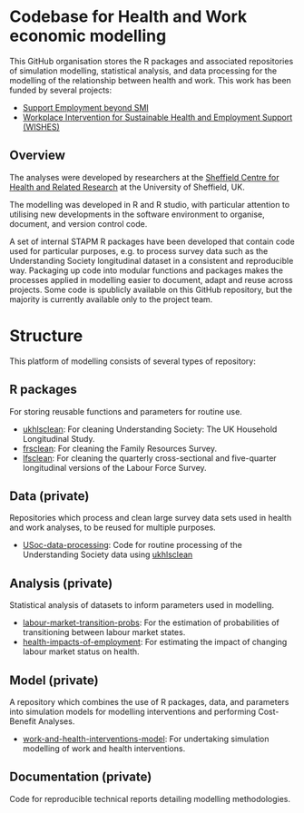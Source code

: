 # Codebase for Health and Work economic modelling

This GitHub organisation stores the R packages and associated repositories of simulation modelling, statistical analysis, and data processing for the modelling of the relationship between health and work. This work has been funded by several projects:

- [Support Employment beyond SMI](https://www.ipsbeyondsmi.org/)
- [Workplace Intervention for Sustainable Health and Employment Support (WISHES)](https://wishes.uk.com/)

## Overview
The analyses were developed by researchers at the [Sheffield Centre for Health and Related Research](https://www.sheffield.ac.uk/scharr) at the University of Sheffield, UK.

The modelling was developed in R and R studio, with particular attention to utilising new developments in the software environment to organise, document, and version control code.   

A set of internal STAPM R packages have been developed that contain code used for particular purposes, e.g. to process survey data such as the Understanding Society longitudinal dataset in a consistent and reproducible way. Packaging up code into modular functions and packages makes the processes applied in modelling easier to document, adapt and reuse across projects. Some code is spublicly available on this GitHub repository, but the majority is currently available only to the project team.  

# Structure 

This platform of modelling consists of several types of repository:

## R packages 

For storing reusable functions and parameters for routine use.

- [ukhlsclean](https://github.com/sheffield-health-and-work-modelling/ukhlsclean): For cleaning Understanding Society: The UK Household Longitudinal Study.
- [frsclean](https://github.com/sheffield-health-and-work-modelling/frsclean): For cleaning the Family Resources Survey.
- [lfsclean](https://github.com/sheffield-health-and-work-modelling/lfsclean): For cleaning the quarterly cross-sectional and five-quarter longitudinal versions of the Labour Force Survey.

## Data (private)

Repositories which process and clean large survey data sets used in health and work analyses, to be reused for multiple purposes.

- [USoc-data-processing](https://github.com/sheffield-health-and-work-modelling/USoc-data-processing): Code for routine processing of the Understanding Society data using [ukhlsclean](https://github.com/sheffield-health-and-work-modelling/ukhlsclean)

## Analysis (private)

Statistical analysis of datasets to inform parameters used in modelling.

- [labour-market-transition-probs](https://github.com/sheffield-health-and-work-modelling/labour-market-transition-probs): For the estimation of probabilities of transitioning between labour market states.
- [health-impacts-of-employment](https://github.com/sheffield-health-and-work-modelling/health-impacts-of-employment): For estimating the impact of changing labour market status on health.

## Model (private)

A repository which combines the use of R packages, data, and parameters into simulation models for modelling interventions and performing Cost-Benefit Analyses.

- [work-and-health-interventions-model](https://github.com/sheffield-health-and-work-modelling/work-and-health-interventions-model): For undertaking simulation modelling of work and health interventions.

## Documentation (private)

Code for reproducible technical reports detailing modelling methodologies.
